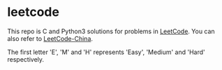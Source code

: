 # leetcode
This repo is C and Python3 solutions for problems in [LeetCode](https://leetcode.com). You can also refer to [LeetCode-China](https://leetcode-cn.com).

The first letter 'E', 'M' and 'H' represents 'Easy', 'Medium' and 'Hard' respectively.
